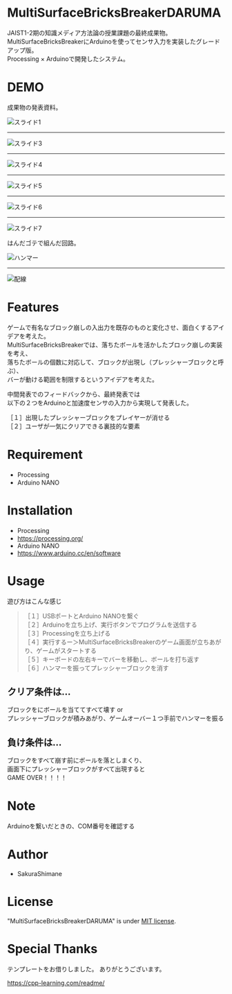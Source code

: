 # MultiSurfaceBricksBreakerDARUMA

JAIST1-2期の知識メディア方法論の授業課題の最終成果物。  
MultiSurfaceBricksBreakerにArduinoを使ってセンサ入力を実装したグレードアップ版。  
Processing × Arduinoで開発したシステム。

# DEMO

成果物の発表資料。


![スライド1](https://user-images.githubusercontent.com/55073758/131720709-da3f06ab-0c0b-44f4-bc32-81e6501b1ca1.JPG)
***
![スライド3](https://user-images.githubusercontent.com/55073758/131720717-202c4235-886c-45d9-921f-6f23aa073aeb.JPG)
***
![スライド4](https://user-images.githubusercontent.com/55073758/131720726-8e121680-b161-423b-b0fe-ec0ce1b57364.JPG)
***
![スライド5](https://user-images.githubusercontent.com/55073758/131720728-3073a930-2d91-4696-9486-8f405de1d394.JPG)  
***
![スライド6](https://user-images.githubusercontent.com/55073758/131720729-ffbcefad-a99e-44c6-9d66-0859be78c393.JPG)
***
![スライド7](https://user-images.githubusercontent.com/55073758/131720731-2cfe5d44-3dd1-4592-89a4-517f2c7d5cca.JPG)


はんだゴテで組んだ回路。

![ハンマー](https://user-images.githubusercontent.com/55073758/131723783-2ef3925e-8d0b-4eba-b3a0-637abd15bc91.jpg)
***
![配線](https://user-images.githubusercontent.com/55073758/131723790-3941e77f-2f06-4c31-8abd-2f36dc084129.jpg)

# Features

ゲームで有名なブロック崩しの入出力を既存のものと変化させ、面白くするアイデアを考えた。  
MultiSurfaceBricksBreakerでは、落ちたボールを活かしたブロック崩しの実装を考え、  
落ちたボールの個数に対応して、ブロックが出現し（プレッシャーブロックと呼ぶ）、  
バーが動ける範囲を制限するというアイデアを考えた。  


中間発表でのフィードバックから、最終発表では  
以下の２つをArduinoと加速度センサの入力から実現して発表した。  

［１］出現したプレッシャーブロックをプレイヤーが消せる  
［２］ユーザが一気にクリアできる裏技的な要素  

# Requirement

* Processing　
* Arduino NANO

# Installation

* Processing　
* https://processing.org/
* Arduino NANO
* https://www.arduino.cc/en/software

# Usage

遊び方はこんな感じ  
  
>［１］USBポートとArduino NANOを繋ぐ  
>［２］Arduinoを立ち上げ、実行ボタンでプログラムを送信する  
>［３］Processingを立ち上げる  
>［４］実行するー＞MultiSurfaceBricksBreakerのゲーム画面が立ちあがり、ゲームがスタートする  
>［５］キーボードの左右キーでバーを移動し、ボールを打ち返す  
>［６］ハンマーを振ってプレッシャーブロックを消す  

## クリア条件は…  
ブロックをにボールを当ててすべて壊す 
or  
プレッシャーブロックが積みあがり、ゲームオーバー１つ手前でハンマーを振る

## 負け条件は…
ブロックをすべて崩す前にボールを落としまくり、  
画面下にプレッシャーブロックがすべて出現すると  
GAME OVER！！！！

# Note

Arduinoを繋いだときの、COM番号を確認する  

# Author

* SakuraShimane

# License

"MultiSurfaceBricksBreakerDARUMA" is under [MIT license](https://en.wikipedia.org/wiki/MIT_License).

# Special Thanks

テンプレートをお借りしました。
ありがとうございます。

https://cpp-learning.com/readme/
